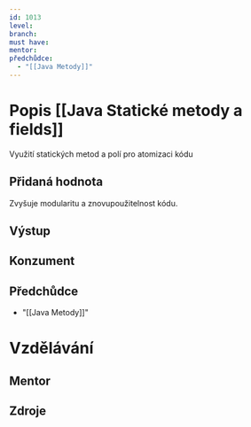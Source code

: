 ```yaml
---
id: 1013
level: 
branch: 
must have: 
mentor: 
předchůdce: 
  - "[[Java Metody]]"
---
```



# Popis [[Java Statické metody a fields]]
Využití statických metod a polí pro atomizaci kódu

## Přidaná hodnota
Zvyšuje modularitu a znovupoužitelnost kódu.

## Výstup


## Konzument


## Předchůdce

  - "[[Java Metody]]"

# Vzdělávání


## Mentor


## Zdroje